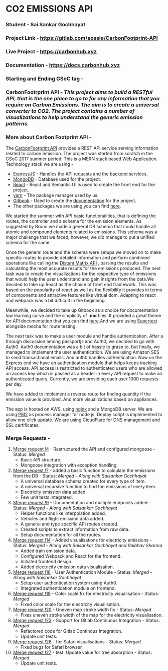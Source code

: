 # CO2 EMISSIONS API
### Student - Sai Sankar Gochhayat
### Project Link - https://gitlab.com/aossie/CarbonFootprint-API
### Live Project - https://carbonhub.xyz
### Documentation - https://docs.carbonhub.xyz
### Starting and Ending GSoC tag - 
### CarbonFootrprint API - *This project aims to build a RESTful API, that is the one place to go to for any information that you require on Carbon Emissions. The aim is to create a universal converter to CO2. The project contains a number of visualizations to help understand the generic emission patterns.*
### More about Carbon Footprint API -
 The [CarbonFootprint API](https://carbonhub.xyz) provides a REST API service serving information related to carbon emission. The project was started from scratch in the GSoC 2017 summer period. This is a MERN stack based Web Application. 
 Technology stack we are using - 

 * [ExpressJS](https://expressjs.com/) - Handles the API requests and the backend services.
 * [MongoDB](https://www.mongodb.com/) - Database used for the project.
 * [React](https://facebook.github.io/react/) - React and Semantic UI is used to create the front end for the project.
 * [yarn](https://yarnpkg.com/en/) - The package manager used by us.
 * [Gitbook](https://www.gitbook.com/) - Used to create the [documentation](docs.carbonhub.xyz) for the project.
 * The other packages we are using you can find [here](https://gitlab.com/aossie/CarbonFootprint-API/blob/master/package.json).
 
 We started the summer with API basic functionalities, that is defining the routes, the controller and a schema for the emission elements. As suggested by Bruno we made a general DB schema that could handle all atomic and compound elements related to emissions. This schema was a major challenge that we faced, however, we did manage to put a unified schema for the same. 
 
 Once the general route and the schema were setups we moved on to make specific routes to provide detailed information and perform combined operations like calling the [Distant Matrix API](https://developers.google.com/maps/documentation/distance-matrix/intro) , parsing the results and calculating the most accurate results for the emissions produced. The next task was to create the visualizations for the respective type of emissions that would help the user understand and gain insights from the data.We decided to take up React as the choice of front end framework. This was based on the popularity of react as well as the flexibility it provides in terms of components and attractive features like virtual dom. Adapting to react and webpack was a bit difficult in the beginning. 

 Meanwhile, we decided to take up Gitbook as a choice for documentation low learning curve and the simplicity of **.md** files. It provided a great theme for API documentation that you can find [here](https://github.com/GitbookIO/theme-api).And we are using [Supertest](https://www.npmjs.com/package/supertest) alongside mocha for route testing.

 The next task was to make a user module and handle authentication. After a through discussion among passportjs and Auth0, we decided to go with Auth0. Auth0 documentation was a bit of hassle to grasp to, but finally, we managed to implement the user authentication. We are using Amazon SES to send transactional emails. And auth0 handles authentication. Now on the Express end we have an authentication module that helps keeps tracking API access. API access is restricted to authenticated users who are allowed an access key which is passed as a header in every API request to make an authenticated query. Currently, we are providing each user 1000 requests per day. 
 
 We have added to implement a reverse route for finding quantity if the emission value is provided. And more visualizations based on appliances.

 The app is hosted on AWS, using [nginx](https://www.nginx.com/resources/wiki/) and a MongoDB server. We are using [PM2](http://pm2.keymetrics.io/) as process manager for node js. Deploy script is implemented to allow one click update. We are using CloudFlare for DNS management and SSL certificates.

### Merge Requests - 
1. [ Merge request !4](https://gitlab.com/aossie/CarbonFootprint-API/merge_requests/4) - Restructured the API and configured mongoose - Status: *Merged*
    * Basic API structure.
    * Mongoose integration with exception handling.
2. [ Merge request !7](https://gitlab.com/aossie/CarbonFootprint-API/merge_requests/7) - added a basic function to calculate the emissions from the DB - Status: *Merged* - *Along with Saisankar Gochhayat*
    * A universal database schema created for every type of item.
    * A universal recursive function to find the emissions of every item.
    * Electricity emission data added.
    * Few unit tests integrated.
3. [ Merge request !9](https://gitlab.com/aossie/CarbonFootprint-API/merge_requests/9) - Documentation and multiple endpoints added - Status: *Merged* - *Along with Saisankar Gochhayat*
    * Helper functions like interpolation added.
    * Vehicles and flight emission data added.
    * A general and type specific API routes created.
    * Created scripts to extract information from raw data.
    * Setup documentation for all the routes.
4. [ Merge request !14](https://gitlab.com/aossie/CarbonFootprint-API/merge_requests/14) - Added visualisations for electricity emissions - Status: *Merged* - *Along with Saisankar Gochhayat and Vaibhav Sharma*
    * Added train emission data.
    * Configured Webpack and React for the frontend.
    * Initiated frontend design.
    * Added electricity emission data visualisation.
5. [ Merge request !18](https://gitlab.com/aossie/CarbonFootprint-API/merge_requests/18) - User Authentication Module - Status: *Merged* - *Along with Saisankar Gochhayat*
    * Setup user authentication system using Auth0.
    * Integrated authentication module on frontend. 
6. [ Merge request !19](https://gitlab.com/aossie/CarbonFootprint-API/merge_requests/19) - Color scale fix for electricity visualisation - Status: *Merged* 
    * Fixed color scale for the electricity visualisation. 
7. [ Merge request !20](https://gitlab.com/aossie/CarbonFootprint-API/merge_requests/20) - Uneven map stroke width fix - Status: *Merged*
    * Fixes uneven stroke width of the map for the electricity visualisation.
8. [ Merge request !23](https://gitlab.com/aossie/CarbonFootprint-API/merge_requests/23) - Support for Gitlab Continuous Integration - Status: *Merged* 
    * Refactored code for Gitlab Continous Integration.
    * Update unit tests.
9. [ Merge request !26](https://gitlab.com/aossie/CarbonFootprint-API/merge_requests/26) - fix: Safari visualisations - Status: *Merged*
    * Fixed bugs for Safari browser
10. [ Merge request !27](https://gitlab.com/aossie/CarbonFootprint-API/merge_requests/27) - test: Update value for tree absorption - Status: *Merged* 
    * Update unit tests.